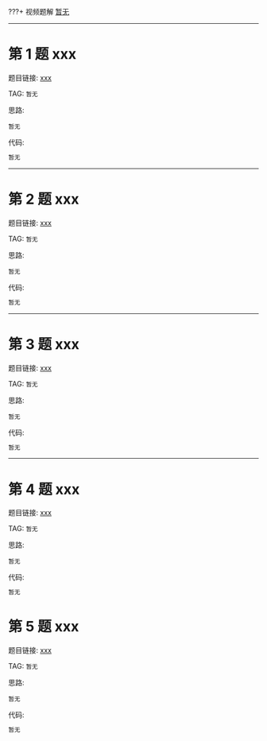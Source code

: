 ???+ 视频题解
[暂无]()

---

# 第 1 题 xxx

题目链接: [xxx](http://118.190.20.162/view.page?gpid=T)

TAG: `暂无`

思路:

`暂无`

代码:

```cpp linenums="1"
暂无
```

---

# 第 2 题 xxx

题目链接: [xxx](http://118.190.20.162/view.page?gpid=T)

TAG: `暂无`

思路:

`暂无`

代码:

```cpp linenums="1"
暂无
```

---

# 第 3 题 xxx

题目链接: [xxx](http://118.190.20.162/view.page?gpid=T)

TAG: `暂无`

思路:

`暂无`

代码:

```cpp linenums="1"
暂无
```

---

# 第 4 题 xxx

题目链接: [xxx](http://118.190.20.162/view.page?gpid=T)

TAG: `暂无`

思路:

`暂无`

代码:

```cpp linenums="1"
暂无
```

# 第 5 题 xxx

题目链接: [xxx](http://118.190.20.162/view.page?gpid=T)

TAG: `暂无`

思路:

`暂无`

代码:

```cpp linenums="1"
暂无
```
